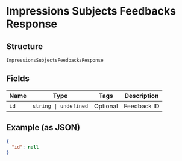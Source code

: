 
# Impressions Subjects Feedbacks Response

## Structure

`ImpressionsSubjectsFeedbacksResponse`

## Fields

| Name | Type | Tags | Description |
|  --- | --- | --- | --- |
| `id` | `string \| undefined` | Optional | Feedback ID |

## Example (as JSON)

```json
{
  "id": null
}
```

